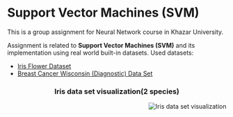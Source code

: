 
# Support Vector Machines (SVM) 

This is a group assignment for Neural Network course in Khazar University.

Assignment is related to **Support Vector Machines (SVM)** and its implementation using real world built-in datasets.
Used datasets:
  * [Iris Flower Dataset](https://www.kaggle.com/arshid/iris-flower-dataset)
  * [Breast Cancer Wisconsin (Diagnostic) Data Set](https://www.kaggle.com/uciml/breast-cancer-wisconsin-data)

<div align="right"> 
  <h3 align="center">Iris data set visualization(2 species)</h3>
  <img align='center' alt="Iris data set visualization"  src="https://raw.githubusercontent.com/anarsultani97/Support-Vector-Machine-Neural-Networks/master/src/images/myplot.png"
</div>


